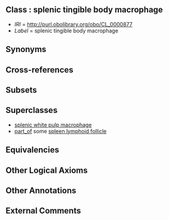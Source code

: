 
## Class : splenic tingible body macrophage

 * *IRI* = http://purl.obolibrary.org/obo/CL_0000877
 * *Label* = splenic tingible body macrophage

## Synonyms


## Cross-references


## Subsets


## Superclasses

 * [splenic white pulp macrophage](../../CL/76/CL_0000876.md)
 * [part_of](../../BFO/50/BFO_0000050.md) some [spleen lymphoid follicle](../../UBERON/49/UBERON_0001249.md)

## Equivalencies


## Other Logical Axioms


## Other Annotations


## External Comments

